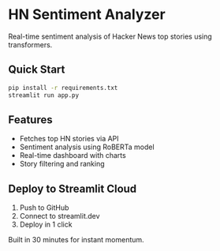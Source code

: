 # HN Sentiment Analyzer

Real-time sentiment analysis of Hacker News top stories using transformers.

## Quick Start

```bash
pip install -r requirements.txt
streamlit run app.py
```

## Features

- Fetches top HN stories via API
- Sentiment analysis using RoBERTa model
- Real-time dashboard with charts
- Story filtering and ranking

## Deploy to Streamlit Cloud

1. Push to GitHub
2. Connect to streamlit.dev
3. Deploy in 1 click

Built in 30 minutes for instant momentum. 